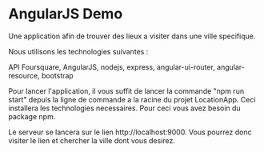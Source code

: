 # AngularJS Demo

Une application afin de trouver des lieux a visiter dans une ville specifique.

Nous utilisons les technologies suivantes :

API Foursquare,
AngularJS,
nodejs,
express,
angular-ui-router,
angular-resource,
bootstrap

Pour lancer l'application, il vous suffit de lancer la commande "npm run start" depuis la ligne de commande a la racine du projet LocationApp. Ceci installera les technologies necessaires. Pour ceci vous avez besoin du package npm.

Le serveur se lancera sur le lien http://localhost:9000. Vous pourrez donc visiter le lien et chercher la ville dont vous desirez.
